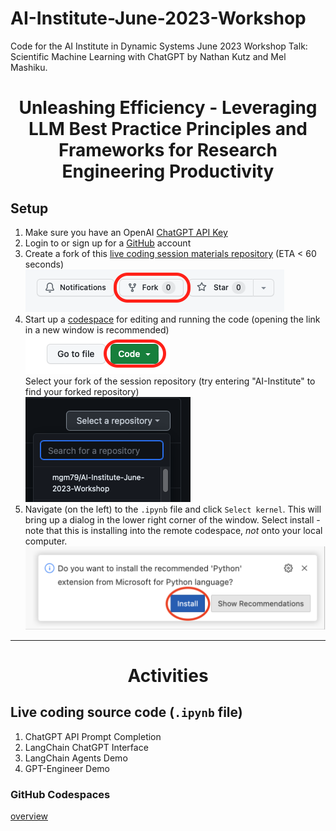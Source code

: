 # AI-Institute-June-2023-Workshop
Code for the AI Institute in Dynamic Systems June 2023 Workshop Talk: Scientific Machine Learning with ChatGPT by Nathan Kutz and Mel Mashiku.

# <p style="text-align: center;">Unleashing Efficiency - Leveraging LLM Best Practice Principles and Frameworks for Research Engineering Productivity</p>

## Setup

1) Make sure you have an OpenAI [ChatGPT API Key](https://platform.openai.com/account/api-keys)
2) Login to or sign up for a [GitHub](https://github.com) account
3) Create a fork of this [live coding session materials repository](https://github.com/mgm79/AI-Institute-June-2023-Workshop) (ETA < 60 seconds)<br>[![fork](/media/fork.png)]([https://github.com/mgm79/AI-Institute-June-2023-Workshop](https://github.com/mgm79/AI-Institute-June-2023-Workshop))
4) Start up a [codespace](https://github.com/codespaces) for editing and running the code (opening the link in a new window is recommended)<br>[![codespace](/media/codespace.png)](https://github.com/codespaces)<br>Select your fork of the session repository (try entering "AI-Institute" to find your forked repository)<br>![repository](/media/repository.png)
5) Navigate (on the left) to the `.ipynb` file and click `Select kernel`. This will bring up a dialog in the lower right corner of the window. Select install - note that this is installing into the remote codespace, _not_ onto your local computer.<br>![python extension](/media/python-extension.png)

-----

# <p style="text-align: center;">Activities</p>

## Live coding source code (`.ipynb` file)

1. ChatGPT API Prompt Completion
2. LangChain ChatGPT Interface
3. LangChain Agents Demo
4. GPT-Engineer Demo

### GitHub Codespaces

[overview](https://docs.github.com/en/codespaces/overview)
